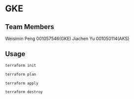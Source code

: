 # GKE

## Team Members  
Weisimin Peng 001057546(GKE) 
Jiachen Yu 001050114(AKS)  

## Usage
```sh
terraform init
```
```sh
terraform plan
```
```sh
terraform apply
```
```sh
terraform destroy
```